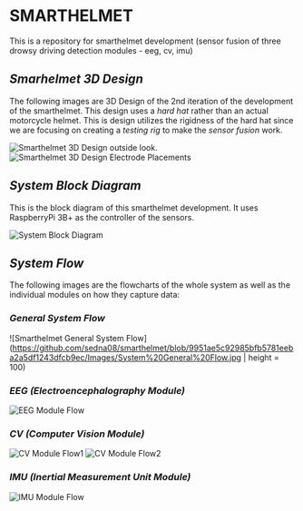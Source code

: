 # **SMARTHELMET**
This is a repository for smarthelmet development (sensor fusion of three drowsy driving detection modules - eeg, cv, imu)

## *Smarhelmet 3D Design*

The following images are 3D Design of the 2nd iteration of the development of the smarthelmet. This design uses a _hard hat_ rather than an actual motorcycle helmet. This is design utilizes the rigidness of the hard hat since we are focusing on creating a _testing rig_ to make the _sensor fusion_ work.

![Smarthelmet 3D Design outside look.](https://github.com/sedna08/smarthelmet/blob/0aabe0294ce65127887dae3d877662d1fbc55b5c/Images/outside%20look.png) ![Smarthelmet 3D Design Electrode Placements](https://github.com/sedna08/smarthelmet/blob/facaa2057c392c58edaed59e896b3b34a3dd6490/Images/Electrode%20Placements.png)

## *System Block Diagram*

This is the block diagram of this smarthelmet development. It uses RaspberryPi 3B+ as the controller of the sensors.

![System Block Diagram](https://github.com/sedna08/smarthelmet/blob/a943ae99c82a158bc1b75f1cb6460c6add2b1ed1/Images/System%20Block%20Diagram.png)

## *System Flow*

The following images are the flowcharts of the whole system as well as the individual modules on how they capture data:

### *General System Flow*              

![Smarthelmet General System Flow](https://github.com/sedna08/smarthelmet/blob/9951ae5c92985bfb5781eeba2a5df1243dfcb9ec/Images/System%20General%20Flow.jpg | height = 100)  

### *EEG (Electroencephalography Module)*  
![EEG Module Flow](https://github.com/sedna08/smarthelmet/blob/9951ae5c92985bfb5781eeba2a5df1243dfcb9ec/Images/EEG%20module%20Flow.jpg)

### *CV (Computer Vision Module)* 
![CV Module Flow1](https://github.com/sedna08/smarthelmet/blob/9951ae5c92985bfb5781eeba2a5df1243dfcb9ec/Images/CV%20Module%20System%20Flow%20(1).jpg) ![CV Module Flow2](https://github.com/sedna08/smarthelmet/blob/9951ae5c92985bfb5781eeba2a5df1243dfcb9ec/Images/CV%20Module%20System%20Flow%20(2).jpg) 

### *IMU (Inertial Measurement Unit Module)*
![IMU Module Flow](https://github.com/sedna08/smarthelmet/blob/9951ae5c92985bfb5781eeba2a5df1243dfcb9ec/Images/IMU%20Module%20Flow.jpg)

